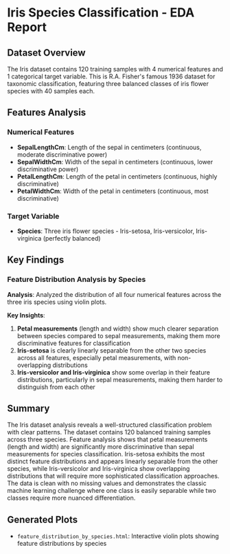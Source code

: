 # Iris Species Classification - EDA Report

## Dataset Overview
The Iris dataset contains 120 training samples with 4 numerical features and 1 categorical target variable. This is R.A. Fisher's famous 1936 dataset for taxonomic classification, featuring three balanced classes of iris flower species with 40 samples each.

## Features Analysis

### Numerical Features
- **SepalLengthCm**: Length of the sepal in centimeters (continuous, moderate discriminative power)
- **SepalWidthCm**: Width of the sepal in centimeters (continuous, lower discriminative power) 
- **PetalLengthCm**: Length of the petal in centimeters (continuous, highly discriminative)
- **PetalWidthCm**: Width of the petal in centimeters (continuous, most discriminative)

### Target Variable
- **Species**: Three iris flower species - Iris-setosa, Iris-versicolor, Iris-virginica (perfectly balanced)

## Key Findings

### Feature Distribution Analysis by Species
**Analysis**: Analyzed the distribution of all four numerical features across the three iris species using violin plots.

**Key Insights**:
1. **Petal measurements** (length and width) show much clearer separation between species compared to sepal measurements, making them more discriminative features for classification
2. **Iris-setosa** is clearly linearly separable from the other two species across all features, especially petal measurements, with non-overlapping distributions  
3. **Iris-versicolor and Iris-virginica** show some overlap in their feature distributions, particularly in sepal measurements, making them harder to distinguish from each other

## Summary
The Iris dataset analysis reveals a well-structured classification problem with clear patterns. The dataset contains 120 balanced training samples across three species. Feature analysis shows that petal measurements (length and width) are significantly more discriminative than sepal measurements for species classification. Iris-setosa exhibits the most distinct feature distributions and appears linearly separable from the other species, while Iris-versicolor and Iris-virginica show overlapping distributions that will require more sophisticated classification approaches. The data is clean with no missing values and demonstrates the classic machine learning challenge where one class is easily separable while two classes require more nuanced differentiation.

## Generated Plots
- `feature_distribution_by_species.html`: Interactive violin plots showing feature distributions by species